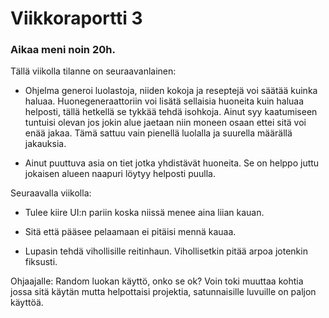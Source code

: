 # Viikkoraportti 3

### Aikaa meni noin 20h.

Tällä viikolla tilanne on seuraavanlainen:

* Ohjelma generoi luolastoja, niiden kokoja ja reseptejä voi säätää kuinka haluaa. Huonegeneraattoriin voi lisätä sellaisia huoneita kuin haluaa helposti, tällä hetkellä se tykkää tehdä isohkoja. Ainut syy kaatumiseen tuntuisi olevan jos jokin alue jaetaan niin moneen osaan ettei sitä voi enää jakaa. Tämä sattuu vain pienellä luolalla ja suurella määrällä jakauksia.

* Ainut puuttuva asia on tiet jotka yhdistävät huoneita. Se on helppo juttu jokaisen alueen naapuri löytyy helposti puulla.

Seuraavalla viikolla:

* Tulee kiire UI:n pariin koska niissä menee aina liian kauan.

* Sitä että pääsee pelaamaan ei pitäisi mennä kauaa.

* Lupasin tehdä vihollisille reitinhaun. Vihollisetkin pitää arpoa jotenkin fiksusti.


Ohjaajalle: Random luokan käyttö, onko se ok? Voin toki muuttaa kohtia jossa sitä käytän mutta helpottaisi projektia, satunnaisille luvuille on paljon käyttöä.




